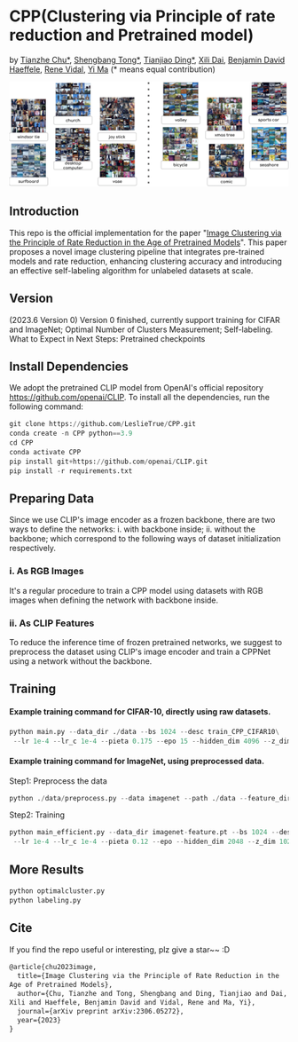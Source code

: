 # CPP(Clustering via Principle of rate reduction and Pretrained model)

by [Tianzhe Chu*](https://tianzhechu.com), [Shengbang Tong*](https://tsb0601.github.io/petertongsb/), [Tianjiao Ding*](https://tianjiaoding.com), [Xili Dai](https://delay-xili.github.io/), [Benjamin David Haeffele](https://www.cis.jhu.edu/~haeffele/), [Rene Vidal](http://vision.jhu.edu/rvidal.html), [Yi Ma](http://people.eecs.berkeley.edu/~yima/) (* means equal contribution)

![](./images/labeling.png)

## Introduction
This repo is the official implementation for the paper "[Image Clustering via the Principle of Rate Reduction in the Age of Pretrained Models](https://arxiv.org/abs/2306.05272)".
This paper proposes a novel image clustering pipeline that integrates pre-trained models and rate reduction, enhancing clustering accuracy and introducing an effective self-labeling algorithm for unlabeled datasets at scale.

## Version

(2023.6 Version 0) Version 0 finished, currently support training for CIFAR and ImageNet; Optimal Number of Clusters Measurement; Self-labeling. 
What to Expect in Next Steps: Pretrained checkpoints

## Install Dependencies

We adopt the pretrained CLIP model from OpenAI's official repository https://github.com/openai/CLIP. To install all the dependencies, run the following command:
```python
git clone https://github.com/LeslieTrue/CPP.git
conda create -n CPP python==3.9
cd CPP
conda activate CPP
pip install git+https://github.com/openai/CLIP.git
pip install -r requirements.txt
```
## Preparing Data
Since we use CLIP's image encoder as a frozen backbone, there are two ways to define the networks: i. with backbone inside; ii. without the backbone; which correspond to the following ways of dataset initialization respectively.
### i. As RGB Images
It's a regular procedure to train a CPP model using datasets with RGB images when defining the network with backbone inside.
### ii. As CLIP Features
To reduce the inference time of frozen pretrained networks, we suggest to preprocess the dataset using CLIP's image encoder and train a CPPNet using a network without the backbone.

## Training

#### Example training command for CIFAR-10, directly using raw datasets.

```python
python main.py --data_dir ./data --bs 1024 --desc train_CPP_CIFAR10\
 --lr 1e-4 --lr_c 1e-4 --pieta 0.175 --epo 15 --hidden_dim 4096 --z_dim 128 --warmup 50
```

#### Example training command for ImageNet, using preprocessed data.

Step1: Preprocess the data

```python
python ./data/preprocess.py --data imagenet --path ./data --feature_dir ./imagenet-feature.pt
```

Step2: Training

```python
python main_efficient.py --data_dir imagenet-feature.pt --bs 1024 --desc train_CPP_imagenet\
 --lr 1e-4 --lr_c 1e-4 --pieta 0.12 --epo --hidden_dim 2048 --z_dim 1024 --warmup 2000 --epo 20
```

## More Results



```python
python optimalcluster.py
python labeling.py
```

## Cite

If you find the repo useful or interesting, plz give a star~~ :D

```
@article{chu2023image,
  title={Image Clustering via the Principle of Rate Reduction in the Age of Pretrained Models},
  author={Chu, Tianzhe and Tong, Shengbang and Ding, Tianjiao and Dai, Xili and Haeffele, Benjamin David and Vidal, Rene and Ma, Yi},
  journal={arXiv preprint arXiv:2306.05272},
  year={2023}
}
```

